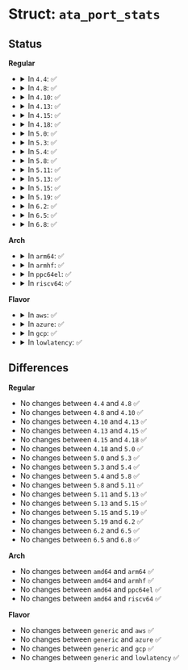 # Struct: <code>ata_port_stats</code>

## Status
<b>Regular</b>
<ul>
<li>
<details>
<summary>In <code>4.4</code>: ✅</summary>

```c
struct ata_port_stats {
    long unsigned int unhandled_irq;
    long unsigned int idle_irq;
    long unsigned int rw_reqbuf;
};
```
</details>
</li>
<li>
<details>
<summary>In <code>4.8</code>: ✅</summary>

```c
struct ata_port_stats {
    long unsigned int unhandled_irq;
    long unsigned int idle_irq;
    long unsigned int rw_reqbuf;
};
```
</details>
</li>
<li>
<details>
<summary>In <code>4.10</code>: ✅</summary>

```c
struct ata_port_stats {
    long unsigned int unhandled_irq;
    long unsigned int idle_irq;
    long unsigned int rw_reqbuf;
};
```
</details>
</li>
<li>
<details>
<summary>In <code>4.13</code>: ✅</summary>

```c
struct ata_port_stats {
    long unsigned int unhandled_irq;
    long unsigned int idle_irq;
    long unsigned int rw_reqbuf;
};
```
</details>
</li>
<li>
<details>
<summary>In <code>4.15</code>: ✅</summary>

```c
struct ata_port_stats {
    long unsigned int unhandled_irq;
    long unsigned int idle_irq;
    long unsigned int rw_reqbuf;
};
```
</details>
</li>
<li>
<details>
<summary>In <code>4.18</code>: ✅</summary>

```c
struct ata_port_stats {
    long unsigned int unhandled_irq;
    long unsigned int idle_irq;
    long unsigned int rw_reqbuf;
};
```
</details>
</li>
<li>
<details>
<summary>In <code>5.0</code>: ✅</summary>

```c
struct ata_port_stats {
    long unsigned int unhandled_irq;
    long unsigned int idle_irq;
    long unsigned int rw_reqbuf;
};
```
</details>
</li>
<li>
<details>
<summary>In <code>5.3</code>: ✅</summary>

```c
struct ata_port_stats {
    long unsigned int unhandled_irq;
    long unsigned int idle_irq;
    long unsigned int rw_reqbuf;
};
```
</details>
</li>
<li>
<details>
<summary>In <code>5.4</code>: ✅</summary>

```c
struct ata_port_stats {
    long unsigned int unhandled_irq;
    long unsigned int idle_irq;
    long unsigned int rw_reqbuf;
};
```
</details>
</li>
<li>
<details>
<summary>In <code>5.8</code>: ✅</summary>

```c
struct ata_port_stats {
    long unsigned int unhandled_irq;
    long unsigned int idle_irq;
    long unsigned int rw_reqbuf;
};
```
</details>
</li>
<li>
<details>
<summary>In <code>5.11</code>: ✅</summary>

```c
struct ata_port_stats {
    long unsigned int unhandled_irq;
    long unsigned int idle_irq;
    long unsigned int rw_reqbuf;
};
```
</details>
</li>
<li>
<details>
<summary>In <code>5.13</code>: ✅</summary>

```c
struct ata_port_stats {
    long unsigned int unhandled_irq;
    long unsigned int idle_irq;
    long unsigned int rw_reqbuf;
};
```
</details>
</li>
<li>
<details>
<summary>In <code>5.15</code>: ✅</summary>

```c
struct ata_port_stats {
    long unsigned int unhandled_irq;
    long unsigned int idle_irq;
    long unsigned int rw_reqbuf;
};
```
</details>
</li>
<li>
<details>
<summary>In <code>5.19</code>: ✅</summary>

```c
struct ata_port_stats {
    long unsigned int unhandled_irq;
    long unsigned int idle_irq;
    long unsigned int rw_reqbuf;
};
```
</details>
</li>
<li>
<details>
<summary>In <code>6.2</code>: ✅</summary>

```c
struct ata_port_stats {
    long unsigned int unhandled_irq;
    long unsigned int idle_irq;
    long unsigned int rw_reqbuf;
};
```
</details>
</li>
<li>
<details>
<summary>In <code>6.5</code>: ✅</summary>

```c
struct ata_port_stats {
    long unsigned int unhandled_irq;
    long unsigned int idle_irq;
    long unsigned int rw_reqbuf;
};
```
</details>
</li>
<li>
<details>
<summary>In <code>6.8</code>: ✅</summary>

```c
struct ata_port_stats {
    long unsigned int unhandled_irq;
    long unsigned int idle_irq;
    long unsigned int rw_reqbuf;
};
```
</details>
</li>
</ul>
<b>Arch</b>
<ul>
<li>
<details>
<summary>In <code>arm64</code>: ✅</summary>

```c
struct ata_port_stats {
    long unsigned int unhandled_irq;
    long unsigned int idle_irq;
    long unsigned int rw_reqbuf;
};
```
</details>
</li>
<li>
<details>
<summary>In <code>armhf</code>: ✅</summary>

```c
struct ata_port_stats {
    long unsigned int unhandled_irq;
    long unsigned int idle_irq;
    long unsigned int rw_reqbuf;
};
```
</details>
</li>
<li>
<details>
<summary>In <code>ppc64el</code>: ✅</summary>

```c
struct ata_port_stats {
    long unsigned int unhandled_irq;
    long unsigned int idle_irq;
    long unsigned int rw_reqbuf;
};
```
</details>
</li>
<li>
<details>
<summary>In <code>riscv64</code>: ✅</summary>

```c
struct ata_port_stats {
    long unsigned int unhandled_irq;
    long unsigned int idle_irq;
    long unsigned int rw_reqbuf;
};
```
</details>
</li>
</ul>
<b>Flavor</b>
<ul>
<li>
<details>
<summary>In <code>aws</code>: ✅</summary>

```c
struct ata_port_stats {
    long unsigned int unhandled_irq;
    long unsigned int idle_irq;
    long unsigned int rw_reqbuf;
};
```
</details>
</li>
<li>
<details>
<summary>In <code>azure</code>: ✅</summary>

```c
struct ata_port_stats {
    long unsigned int unhandled_irq;
    long unsigned int idle_irq;
    long unsigned int rw_reqbuf;
};
```
</details>
</li>
<li>
<details>
<summary>In <code>gcp</code>: ✅</summary>

```c
struct ata_port_stats {
    long unsigned int unhandled_irq;
    long unsigned int idle_irq;
    long unsigned int rw_reqbuf;
};
```
</details>
</li>
<li>
<details>
<summary>In <code>lowlatency</code>: ✅</summary>

```c
struct ata_port_stats {
    long unsigned int unhandled_irq;
    long unsigned int idle_irq;
    long unsigned int rw_reqbuf;
};
```
</details>
</li>
</ul>

## Differences
<b>Regular</b>
<ul>
<li>
No changes between <code>4.4</code> and <code>4.8</code> ✅
</li>
<li>
No changes between <code>4.8</code> and <code>4.10</code> ✅
</li>
<li>
No changes between <code>4.10</code> and <code>4.13</code> ✅
</li>
<li>
No changes between <code>4.13</code> and <code>4.15</code> ✅
</li>
<li>
No changes between <code>4.15</code> and <code>4.18</code> ✅
</li>
<li>
No changes between <code>4.18</code> and <code>5.0</code> ✅
</li>
<li>
No changes between <code>5.0</code> and <code>5.3</code> ✅
</li>
<li>
No changes between <code>5.3</code> and <code>5.4</code> ✅
</li>
<li>
No changes between <code>5.4</code> and <code>5.8</code> ✅
</li>
<li>
No changes between <code>5.8</code> and <code>5.11</code> ✅
</li>
<li>
No changes between <code>5.11</code> and <code>5.13</code> ✅
</li>
<li>
No changes between <code>5.13</code> and <code>5.15</code> ✅
</li>
<li>
No changes between <code>5.15</code> and <code>5.19</code> ✅
</li>
<li>
No changes between <code>5.19</code> and <code>6.2</code> ✅
</li>
<li>
No changes between <code>6.2</code> and <code>6.5</code> ✅
</li>
<li>
No changes between <code>6.5</code> and <code>6.8</code> ✅
</li>
</ul>
<b>Arch</b>
<ul>
<li>
No changes between <code>amd64</code> and <code>arm64</code> ✅
</li>
<li>
No changes between <code>amd64</code> and <code>armhf</code> ✅
</li>
<li>
No changes between <code>amd64</code> and <code>ppc64el</code> ✅
</li>
<li>
No changes between <code>amd64</code> and <code>riscv64</code> ✅
</li>
</ul>
<b>Flavor</b>
<ul>
<li>
No changes between <code>generic</code> and <code>aws</code> ✅
</li>
<li>
No changes between <code>generic</code> and <code>azure</code> ✅
</li>
<li>
No changes between <code>generic</code> and <code>gcp</code> ✅
</li>
<li>
No changes between <code>generic</code> and <code>lowlatency</code> ✅
</li>
</ul>
